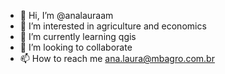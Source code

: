 - 👋 Hi, I’m @analauraam
- 👀 I’m interested in agriculture and economics
- 🌱 I’m currently learning qgis
- 💞️ I’m looking to collaborate 
- 📫 How to reach me ana.laura@mbagro.com.br

<!---
analauraam/analauraam is a ✨ special ✨ repository because its `README.md` (this file) appears on your GitHub profile.
You can click the Preview link to take a look at your changes.
--->
